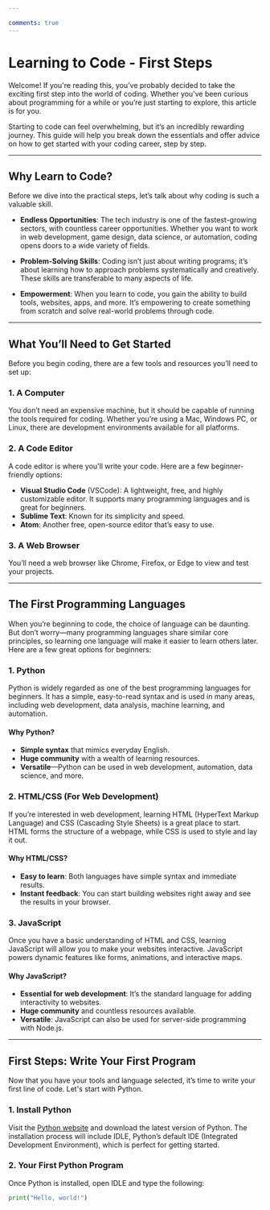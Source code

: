```yaml
---

comments: true
---
```


# Learning to Code - First Steps 

Welcome! If you're reading this, you’ve probably decided to take the exciting first step into the world of coding. Whether you’ve been curious about programming for a while or you’re just starting to explore, this article is for you.  

Starting to code can feel overwhelming, but it’s an incredibly rewarding journey. This guide will help you break down the essentials and offer advice on how to get started with your coding career, step by step.

---

## Why Learn to Code?  

Before we dive into the practical steps, let’s talk about why coding is such a valuable skill.  

- **Endless Opportunities**: The tech industry is one of the fastest-growing sectors, with countless career opportunities. Whether you want to work in web development, game design, data science, or automation, coding opens doors to a wide variety of fields.
  
- **Problem-Solving Skills**: Coding isn’t just about writing programs; it’s about learning how to approach problems systematically and creatively. These skills are transferable to many aspects of life.

- **Empowerment**: When you learn to code, you gain the ability to build tools, websites, apps, and more. It’s empowering to create something from scratch and solve real-world problems through code.

---

## What You’ll Need to Get Started  

Before you begin coding, there are a few tools and resources you’ll need to set up:  

### 1. **A Computer**  
You don’t need an expensive machine, but it should be capable of running the tools required for coding. Whether you’re using a Mac, Windows PC, or Linux, there are development environments available for all platforms.  

### 2. **A Code Editor**  
A code editor is where you'll write your code. Here are a few beginner-friendly options:  
- **Visual Studio Code** (VSCode): A lightweight, free, and highly customizable editor. It supports many programming languages and is great for beginners.  
- **Sublime Text**: Known for its simplicity and speed.  
- **Atom**: Another free, open-source editor that’s easy to use.

### 3. **A Web Browser**  
You’ll need a web browser like Chrome, Firefox, or Edge to view and test your projects.

---

## The First Programming Languages  

When you’re beginning to code, the choice of language can be daunting. But don’t worry—many programming languages share similar core principles, so learning one language will make it easier to learn others later. Here are a few great options for beginners:  

### 1. **Python**  
Python is widely regarded as one of the best programming languages for beginners. It has a simple, easy-to-read syntax and is used in many areas, including web development, data analysis, machine learning, and automation.  

#### Why Python?  
- **Simple syntax** that mimics everyday English.  
- **Huge community** with a wealth of learning resources.  
- **Versatile**—Python can be used in web development, automation, data science, and more.

### 2. **HTML/CSS (For Web Development)**  
If you’re interested in web development, learning HTML (HyperText Markup Language) and CSS (Cascading Style Sheets) is a great place to start. HTML forms the structure of a webpage, while CSS is used to style and lay it out.  

#### Why HTML/CSS?  
- **Easy to learn**: Both languages have simple syntax and immediate results.  
- **Instant feedback**: You can start building websites right away and see the results in your browser.

### 3. **JavaScript**  
Once you have a basic understanding of HTML and CSS, learning JavaScript will allow you to make your websites interactive. JavaScript powers dynamic features like forms, animations, and interactive maps.  

#### Why JavaScript?  
- **Essential for web development**: It’s the standard language for adding interactivity to websites.  
- **Huge community** and countless resources available.  
- **Versatile**: JavaScript can also be used for server-side programming with Node.js.

---

## First Steps: Write Your First Program  

Now that you have your tools and language selected, it’s time to write your first line of code. Let's start with Python.

### **1. Install Python**  
Visit the [Python website](https://www.python.org/downloads/) and download the latest version of Python. The installation process will include IDLE, Python’s default IDE (Integrated Development Environment), which is perfect for getting started.

### **2. Your First Python Program**  
Once Python is installed, open IDLE and type the following:

```python
print("Hello, world!")
```
